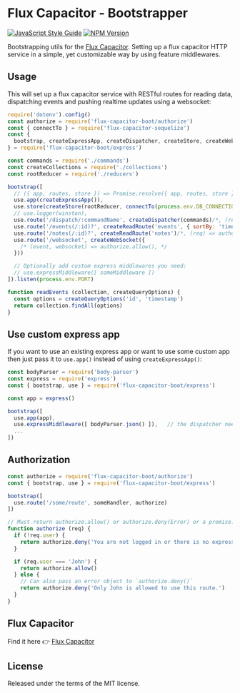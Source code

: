 # Flux Capacitor - Bootstrapper

[![JavaScript Style Guide](https://img.shields.io/badge/code%20style-standard-brightgreen.svg)](http://standardjs.com/)
[![NPM Version](https://img.shields.io/npm/v/flux-capacitor-boot.svg)](https://www.npmjs.com/package/flux-capacitor-boot)

Bootstrapping utils for the [Flux Capacitor](https://github.com/flux-capacitor/flux-capacitor). Setting up a flux capacitor HTTP service in a simple, yet customizable way by using feature middlewares.


## Usage

This will set up a flux capacitor service with RESTful routes for reading data, dispatching events and pushing realtime updates using a websocket:

```js
require('dotenv').config()
const authorize = require('flux-capacitor-boot/authorize')
const { connectTo } = require('flux-capacitor-sequelize')
const {
  bootstrap, createExpressApp, createDispatcher, createStore, createWebSocket, use
} = require('flux-capacitor-boot/express')

const commands = require('./commands')
const createCollections = require('./collections')
const rootReducer = require('./reducers')

bootstrap([
  // ({ app, routes, store }) => Promise.resolve({ app, routes, store }),
  use.app(createExpressApp()),
  use.store(createStore(rootReducer, connectTo(process.env.DB_CONNECTION, createCollections))),
  // use.logger(winston),
  use.route('/dispatch/:commandName', createDispatcher(commands)/*, (req) => authorize.allow()*/),
  use.route('/events(/:id)?', createReadRoute('events', { sortBy: 'timestamp', sortOrder: 'DESC' })),
  use.route('/notes(/:id)?', createReadRoute('notes')/*, (req) => authorize.allow()*/),
  use.route('/websocket', createWebSocket({
    /* (event, websocket) => authorize.allow(), */
  }))

  // Optionally add custom express middlewares you need:
  // use.expressMiddleware([ someMiddleware ])
]).listen(process.env.PORT)

function readEvents (collection, createQueryOptions) {
  const options = createQueryOptions('id', 'timestamp')
  return collection.findAll(options)
}
```

## Use custom express app

If you want to use an existing express app or want to use some custom app then just pass it to `use.app()` instead of using `createExpressApp()`:

```js
const bodyParser = require('body-parser')
const express = require('express')
const { bootstrap, use } = require('flux-capacitor-boot/express')

const app = express()

bootstrap([
  use.app(app),
  use.expressMiddleware([ bodyParser.json() ]),   // the dispatcher needs this middleware, createExpressApp() would have set it up for us
  ...
])
```


## Authorization

```js
const authorize = require('flux-capacitor-boot/authorize')
const { bootstrap, use } = require('flux-capacitor-boot/express')

bootstrap([
  use.route('/some/route', someHandler, authorize)
])

// Must return authorize.allow() or authorize.deny(Error) or a promise.
function authorize (req) {
  if (!req.user) {
    return authorize.deny('You are not logged in or there is no express middleware for authentication set.')
  }

  if (req.user === 'John') {
    return authorize.allow()
  } else {
    // Can also pass an error object to `authorize.deny()`
    return authorize.deny('Only John is allowed to use this route.')
  }
}
```


## Flux Capacitor

Find it here 👉 [Flux Capacitor](https://github.com/flux-capacitor/flux-capacitor)


## License

Released under the terms of the MIT license.
